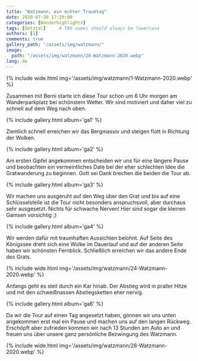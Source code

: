 ```yaml
---
title: "Watzmann, ein echter Traumtag"
date: 2020-07-30 17:29:00
categories: [Wanderhighlights]
tags: [Oetztal]     # TAG names should always be lowercase
authors: [1]
comments: true
gallery_path: "/assets/img/watzmann/"
image:
  path: "/assets/img/watzmann/20-Watzmann-2020.webp"
lang: de
---
```


{% include wide.html img='/assets/img/watzmann/1-Watzmann-2020.webp' %}

Zusammen mit Berni starte ich diese Tour schon um 6 Uhr morgen am Wanderparkplatz bei schönstem Wetter. Wir sind motiviert und daher viel zu schnell auf dem Weg nach oben.

{% include gallery.html album='ga1' %}

Ziemlich schnell erreichen wir das Bergmassiv und steigen flott in Richtung der Wolken.

{% include gallery.html album='ga2' %}

Am ersten Gipfel angekommen entscheiden wir uns für eine längere Pause und beobachten ein vermeintliches Date bei der eher schlechten Idee die Gratwanderung zu beginnen. Gott sei Dank brechen die beiden die Tour ab.

{% include gallery.html album='ga3' %}

Wir machen uns ausgeruht auf den Weg über den Grat und bis auf eine Schlüsselstelle ist die Tour nicht besonders anspruchsvoll, aber durchaus sehr ausgesetzt. Nichts für schwache Nerven! Hier sind sogar die kleinen Gamsen vorsichtig ;)

{% include gallery.html album='ga4' %}

Wir werden dafür mit traumhaften Aussichten belohnt. Auf Seite des Königssee dreht sich eine Wolke im Dauerlauf und auf der anderen Seite haben wir schönsten Fernblick. Schließlich erreichen wir das andere Ende des Grats.

{% include wide.html img='/assets/img/watzmann/24-Watzmann-2020.webp' %}

Anfangs geht es steil durch ein Kar hinab. Der Abstieg wird in praller Hitze und mit den schweißnassen Abstiegsketten eher nervig.

{% include gallery.html album='ga6' %}

Da wir die Tour auf einen Tag angesetzt haben, gönnen wir uns unten angekommen erst mal ein Pause und machen uns auf den langen Rückweg. Erschöpft aber zufrieden kommen wir nach 13 Stunden am Auto an und freuen uns über unsere ganz persönliche Bezwingung des Watzmann.

{% include wide.html img='/assets/img/watzmann/28-Watzmann-2020.webp' %}
